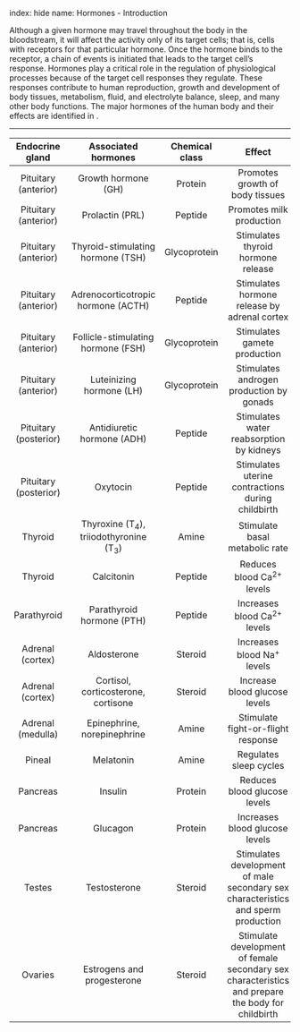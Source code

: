 index: hide
name: Hormones - Introduction

Although a given hormone may travel throughout the body in the bloodstream, it will affect the activity only of its target cells; that is, cells with receptors for that particular hormone. Once the hormone binds to the receptor, a chain of events is initiated that leads to the target cell’s response. Hormones play a critical role in the regulation of physiological processes because of the target cell responses they regulate. These responses contribute to human reproduction, growth and development of body tissues, metabolism, fluid, and electrolyte balance, sleep, and many other body functions. The major hormones of the human body and their effects are identified in .


****

| Endocrine gland | Associated hormones | Chemical class | Effect |
|:-:|:-:|:-:|:-:|
| Pituitary (anterior) | Growth hormone (GH) | Protein | Promotes growth of body tissues |
| Pituitary (anterior) | Prolactin (PRL) | Peptide | Promotes milk production |
| Pituitary (anterior) | Thyroid-stimulating hormone (TSH) | Glycoprotein | Stimulates thyroid hormone release |
| Pituitary (anterior) | Adrenocorticotropic hormone (ACTH) | Peptide | Stimulates hormone release by adrenal cortex |
| Pituitary (anterior) | Follicle-stimulating hormone (FSH) | Glycoprotein | Stimulates gamete production |
| Pituitary (anterior) | Luteinizing hormone (LH) | Glycoprotein | Stimulates androgen production by gonads |
| Pituitary (posterior) | Antidiuretic hormone (ADH) | Peptide | Stimulates water reabsorption by kidneys |
| Pituitary (posterior) | Oxytocin | Peptide | Stimulates uterine contractions during childbirth |
| Thyroid | Thyroxine (T<sub>4</sub>), triiodothyronine (T<sub>3</sub>) | Amine | Stimulate basal metabolic rate |
| Thyroid | Calcitonin | Peptide | Reduces blood Ca<sup>2+</sup> levels |
| Parathyroid | Parathyroid hormone (PTH) | Peptide | Increases blood Ca<sup>2+ </sup>levels |
| Adrenal (cortex) | Aldosterone | Steroid | Increases blood Na<sup>+</sup> levels |
| Adrenal (cortex) | Cortisol, corticosterone, cortisone | Steroid | Increase blood glucose levels |
| Adrenal (medulla) | Epinephrine, norepinephrine | Amine | Stimulate fight-or-flight response |
| Pineal | Melatonin | Amine | Regulates sleep cycles |
| Pancreas | Insulin | Protein | Reduces blood glucose levels |
| Pancreas | Glucagon | Protein | Increases blood glucose levels |
| Testes | Testosterone | Steroid | Stimulates development of male secondary sex characteristics and sperm production |
| Ovaries | Estrogens and progesterone | Steroid | Stimulate development of female secondary sex characteristics and prepare the body for childbirth |
    
